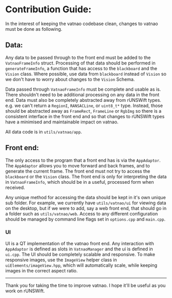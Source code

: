 # Contribution Guide:

In the interest of keeping the vatnao codebase clean, changes to vatnao must be done as following.

## Data:

Any data to be passed through to the front end must be added to the `VatnaoFrameInfo` struct. Processing of that data should be performed in `generateFrameInfo`, a function that has access to the `blackboard` and the `Vision` class. Where possible, use data from `blackboard` instead of `Vision` so we don't have to worry about changes to the `Vision` Schema.

Data passed through `VatnaoFrameInfo` must be complete and usable as is. There shouldn't need to be additional processing on any data in the front end. Data must also be completely abstracted away from rUNSWift types. e.g. we can't return a `RegionI`, `RANSACLine`, or `uint8_t*` type. Instead, those should be abstracted away as `FrameRect`, `FrameLine` or `RgbImg` so there is a consistent interface in the front end and so that changes to rUNSWift types have a minimised and maintainable impact on vatnao.

All data code is in `utils/vatnao/app`.

## Front end:

The only access to the program that a front end has is via the `AppAdaptor`. The `AppAdaptor` allows you to move forward and back frames, and to generate the current frame. The front end must not try to access the `blackboard` or the `Vision` class. The front end is only for interpreting the data in `VatnaoFrameInfo`, which should be in a useful, processed form when received.

Any unique method for accessing the data should be kept in it's own unique sub folder. For example, we currently have `utils/vatnao/ui` for viewing data on the desktop, but if we were to add, say a web front end, that should go in a folder such as `utils/vatnao/web`. Access to any different configuration should be managed by command line flags set in `options.cpp` and `main.cpp`.

### UI

UI is a QT implementation of the vatnao front end. Any interaction with `AppAdaptor` is defined as slots in `VatnaoManager` and the ui is defined in `ui.cpp`. The UI should be completely scalable and responsive. To make responsive images, use the `ImageView` helper class in `uiElements/imageView.hpp`, which will automatically scale, while keeping images in the correct aspect ratio.

----

Thank you for taking the time to improve vatnao. I hope it'll be useful as you work on rUNSWift.
